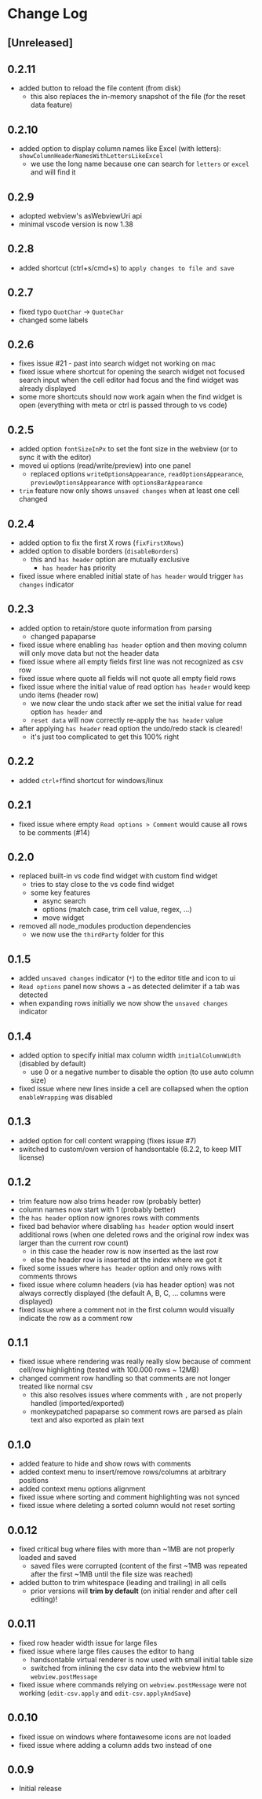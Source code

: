 # Change Log

## [Unreleased]

## 0.2.11

- added button to reload the file content (from disk)
	- this also replaces the in-memory snapshot of the file (for the reset data feature)

## 0.2.10

- added option to display column names like Excel (with letters): `showColumnHeaderNamesWithLettersLikeExcel`
	- we use the long name because one can search for `letters` or `excel` and will find it

## 0.2.9

- adopted webview's asWebviewUri api
- minimal vscode version is now 1.38

## 0.2.8

- added shortcut (ctrl+s/cmd+s) to `apply changes to file and save`

## 0.2.7

- fixed typo `QuotChar` -> `QuoteChar`
- changed some labels

## 0.2.6

- fixes issue #21 - past into search widget not working on mac
- fixed issue where shortcut for opening the search widget not focused search input when the cell editor had focus and the find widget was already displayed
- some more shortcuts should now work again when the find widget is open (everything with meta or ctrl is passed through to vs code)

## 0.2.5

- added option `fontSizeInPx` to set the font size in the webview (or to sync it with the editor)
- moved ui options (read/write/preview) into one panel
	- replaced options `writeOptionsAppearance`, `readOptionsAppearance`, `previewOptionsAppearance` with `optionsBarAppearance`
- `trim` feature now only shows `unsaved changes` when at least one cell changed

## 0.2.4

- added option to fix the first X rows (`fixFirstXRows`)
- added option to disable borders (`disableBorders`)
	- this and `has header` option are mutually exclusive
		- `has header` has priority
- fixed issue where enabled initial state of `has header` would trigger `has changes` indicator

## 0.2.3

- added option to retain/store quote information from parsing
	- changed papaparse
- fixed issue where enabling `has header` option and then moving column will only move data but not the header data
- fixed issue where all empty fields first line was not recognized as csv row
- fixed issue where quote all fields will not quote all empty field rows
- fixed issue where the initial value of read option `has header` would keep undo items (header row)
	- we now clear the undo stack after we set the initial value for read option `has header` and
	- `reset data` will now correctly re-apply the `has header` value
- after applying `has header` read option the undo/redo stack is cleared!
	- it's just too complicated to get this 100% right

## 0.2.2

- added `ctrl+f`find shortcut for windows/linux

## 0.2.1

- fixed issue where empty `Read options > Comment` would cause all rows to be comments (#14)

## 0.2.0

- replaced built-in vs code find widget with custom find widget
	- tries to stay close to the vs code find widget
	- some key features
		- async search
		- options (match case, trim cell value, regex, ...)
		- move widget
- removed all node_modules production dependencies
	- we now use the `thirdParty` folder for this

## 0.1.5

- added `unsaved changes` indicator (`*`) to the editor title and icon to ui
- `Read options` panel now shows a `⇥` as detected delimiter if a tab was detected
- when expanding rows initially we now show the `unsaved changes` indicator

## 0.1.4

- added option to specify initial max column width `initialColumnWidth` (disabled by default)
	- use 0 or a negative number to disable the option (to use auto column size)
- fixed issue where new lines inside a cell are collapsed when the option `enableWrapping` was disabled

## 0.1.3

- added option for cell content wrapping (fixes issue #7)
- switched to custom/own version of handsontable (6.2.2, to keep MIT license)

## 0.1.2

- trim feature now also trims header row (probably better)
- column names now start with 1 (probably better)
- the `has header` option now ignores rows with comments
- fixed bad behavior where disabling `has header` option would insert additional rows (when one deleted rows and the original row index was larger than the current row count)
	- in this case the header row is now inserted as the last row
	- else the header row is inserted at the index where we got it
- fixed some issues where `has header` option and only rows with comments throws
- fixed issue where column headers (via has header option) was not always correctly displayed (the default A, B, C, ... columns were displayed)
- fixed issue where a comment not in the first column would visually indicate the row as a comment row


## 0.1.1

- fixed issue where rendering was really really slow because of comment cell/row highlighting (tested with 100.000 rows ~ 12MB)
- changed comment row handling so that comments are not longer treated like normal csv
	- this also resolves issues where comments with `,` are not properly handled (imported/exported)
	- monkeypatched papaparse so comment rows are parsed as plain text and also exported as plain text

## 0.1.0

- added feature to hide and show rows with comments
- added context menu to insert/remove rows/columns at arbitrary positions
- added context menu options alignment
- fixed issue where sorting and comment highlighting was not synced
- fixed issue where deleting a sorted column would not reset sorting

## 0.0.12

- fixed critical bug where files with more than \~1MB are not properly loaded and saved
	- saved files were corrupted (content of the first \~1MB was repeated after the first \~1MB until the file size was reached)
- added button to trim whitespace (leading and trailing) in all cells
	- prior versions will **trim by default** (on initial render and after cell editing)!

## 0.0.11

- fixed row header width issue for large files
- fixed issue where large files causes the editor to hang
	- handsontable virtual renderer is now used with small initial table size
	- switched from inlining the csv data into the webview html to `webview.postMessage`
- fixed issue where commands relying on `webview.postMessage` were not working (`edit-csv.apply` and `edit-csv.applyAndSave`)

## 0.0.10

- fixed issue on windows where fontawesome icons are not loaded
- fixed issue where adding a column adds two instead of one

## 0.0.9

- Initial release